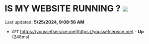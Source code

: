 # IS MY WEBSITE RUNNING ? [![](https://img.shields.io/static/v1?label=Sponsor&message=%E2%9D%A4&logo=GitHub&color=%23fe8e86)](https://github.com/sponsors/<username>)

Last updated: **5/25/2024, 9:08:56 AM**

- `GET` [https://youssefservice.me](https://youssefservice.me) - **Up** (248ms)
